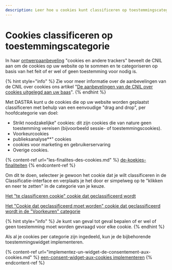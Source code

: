 ```yaml
---
description: Leer hoe u cookies kunt classificeren op toestemmingscategorie.
---
```


# Cookies classificeren op toestemmingscategorie

In haar [ontwerpaanbeveling](https://www.cnil.fr/fr/la-cnil-lance-une-consultation-publique-sur-son-projet-de-recommandation-cookies-et-autres-traceurs) "cookies en andere trackers" beveelt de CNIL aan om de cookies op uw website op te sommen en te categoriseren op basis van het feit of er wel of geen toestemming voor nodig is.

{% hint style="info" %}
Zie voor meer informatie over de aanbevelingen van de CNIL over cookies ons artikel "[De aanbevelingen van de CNIL over cookies uitgelegd aan uw baas](https://www.dastra.eu/fr/article/recommendations-CNIL-cookies-expliquees-a-votre-boss/104)".
{% endhint %}

Met DASTRA kunt u de cookies die op uw website worden geplaatst classificeren met behulp van een eenvoudige "drag and drop", per hoofdcategorie van doel:

* Strikt noodzakelijke" cookies: dit zijn cookies die van nature geen toestemming vereisen (bijvoorbeeld sessie- of toestemmingscookies).
* Voorkeurcookies
* publieksanalyse**" cookies
* cookies voor marketing en gebruikerservaring
* Overige cookies.

{% content-ref url="les-finalites-des-cookies.md" %}
[de-koekjes-finaliteiten](les-finalites-des-cookies.md)
{% endcontent-ref %}

Om dit te doen, selecteer je gewoon het cookie dat je wilt classificeren in de Classificatie-interface en verplaats je het door er simpelweg op te "klikken en neer te zetten" in de categorie van je keuze.

[Het "te classificeren cookie" cookie dat geclassificeerd wordt](<../../../.gitbook/assets/image (52).png>)

[Het "Cookie dat geclassificeerd moet worden" cookie dat geclassificeerd wordt in de "Voorkeuren" categorie](<../../../.gitbook/assets/image (53).png>)

{% hint style="info" %}
Je kunt van geval tot geval bepalen of er wel of geen toestemming moet worden gevraagd voor elke cookie.
{% endhint %}

&#x20;Als al je cookies per categorie zijn ingedeeld, kun je de bijbehorende toestemmingswidget implementeren.

{% content-ref url="implementez-un-widget-de-consentement-aux-cookies.md" %}
[een-consent-widget-aux-cookies implementeren](implementez-un-widget-de-consentement-aux-cookies.md)
{% endcontent-ref %}

